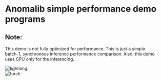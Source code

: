 # Anomalib simple performance demo programs  



## Note:  
This demo is not fully optimized for performance. This is just a simple batch-1, synchronous inference performance comparison. Also, this demo uses CPU only for the inferencing.  

![lightning](./resources/demo-lightning.png)  
![torch](./resources/demo-pyt.png)
